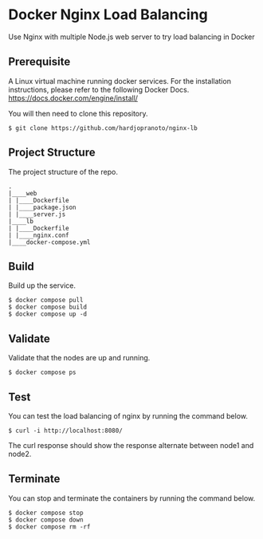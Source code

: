 # Docker Nginx Load Balancing
Use Nginx with multiple Node.js web server to try load balancing in Docker

## Prerequisite
A Linux virtual machine running docker services. 
For the installation instructions, please refer to the following Docker Docs. 
https://docs.docker.com/engine/install/

You will then need to clone this repository. 
```
$ git clone https://github.com/hardjopranoto/nginx-lb
```

## Project Structure
The project structure of the repo.
```
.
|____web
| |____Dockerfile
| |____package.json
| |____server.js
|____lb
| |____Dockerfile
| |____nginx.conf
|____docker-compose.yml
```


## Build
Build up the service.
```
$ docker compose pull
$ docker compose build 
$ docker compose up -d
```

## Validate
Validate that the nodes are up and running.
```
$ docker compose ps
```

## Test
You can test the load balancing of nginx by running the command below.
```
$ curl -i http://localhost:8080/
```
The curl response should show the response alternate between node1 and node2. 

## Terminate
You can stop and terminate the containers by running the command below.
```
$ docker compose stop
$ docker compose down
$ docker compose rm -rf
```